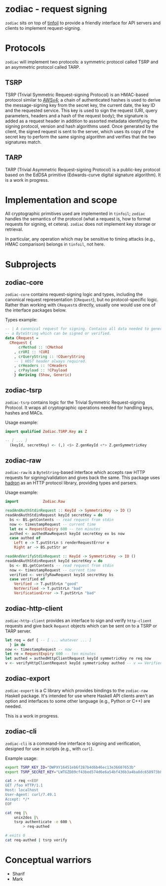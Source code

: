 zodiac - request signing
========================

`zodiac` sits on top of [tinfoil](https://github.com/ambiata/tinfoil)
to provide a friendly interface for API servers and clients to
implement request-signing.

Protocols
=========

`zodiac` will implement two protocols: a symmetric protocol called
TSRP and an asymmetric protocol called TARP.

TSRP
----

TSRP (Trivial Symmetric Request-signing Protocol) is an HMAC-based
protocol similar to
[AWSv4](https://docs.aws.amazon.com/general/latest/gr/sigv4_signing.html);
a chain of authenticated hashes is used to derive the message-signing
key from the secret key, the current date, the key ID and the
requested service. This key is used to sign the request (URI, query
parameters, headers and a hash of the request body); the signature is
added as a request header in addition to assorted metadata identifying
the signing protocol, version and hash algorithms used. Once generated
by the client, the signed request is sent to the server, which uses
its copy of the secret key to perform the same signing algorithm and
verifies that the two signatures match.

TARP
----

TARP (Trivial Asymmetric Request-signing Protocol) is a public-key
protocol based on the EdDSA primitive (Edwards-curve digital signature
algorithm). It is a work in progress.

Implementation and scope
========================

All cryptographic primitives used are implemented in `tinfoil`;
`zodiac` handles the semantics of the protocol (what a request is,
how to format requests for signing, et cetera). `zodiac` does not
implement key storage or retrieval.

In particular, any operation which may be sensitive to timing attacks
(e.g., HMAC comparison) belongs in `tinfoil`, not here.

Subprojects
===========

zodiac-core
-----------

`zodiac-core` contains request-signing logic and types, including the
canonical request representation (`CRequest`), but no
protocol-specific logic. Rather than working with `CRequest`s
directly, usually one would use one of the interface packages below.

Types example:

```haskell
-- | A canonical request for signing. Contains all data needed to generate
-- a ByteString which can be signed or verified.
data CRequest =
  CRequest {
      crMethod :: !CMethod
    , crURI :: !CURI
    , crQueryString :: !CQueryString
    -- | HOST header always required.
    , crHeaders :: !CHeaders
    , crPayload :: !CPayload
    } deriving (Show, Generic)
```

zodiac-tsrp
-----------

`zodiac-tsrp` contains logic for the Trivial Symmetric Request-signing
Protocol. It wraps all cryptographic operations needed for handling
keys, hashes and MACs.

Usage example:

```haskell
import qualified Zodiac.TSRP.Key as Z

-- [ ... ]
  (keyId, secretKey) <- (,) <$> Z.genKeyId <*> Z.genSymmetricKey
```

zodiac-raw
----------

`zodiac-raw` is a `ByteString`-based interface which accepts raw HTTP
requests for signing/validation and gives back the same. This package
uses [hadron](https://github.com/ambiata/hadron) as an HTTP protocol
library, providing types and parsers.

Usage example:

```haskell
import           Zodiac.Raw

readAndAuthStdinRequest :: KeyId -> SymmetricKey -> IO ()
readAndAuthStdinRequest keyId secretKey = do
  bs <- BS.getContents -- read request from stdin
  now <- timestampRequest -- current time
  let ex = RequestExpiry 600 -- ten minutes
  authed <- authedRawRequest keyId secretKey ex bs now
  case authed of
    Left e -> T.putStrLn $ renderRequestError e
    Right ar -> BS.putStr ar

readAndVerifyStdinRequest :: KeyId -> SymmetricKey -> IO ()
readAndAuthStdinRequest keyId secretKey = do
  bs <- BS.getContents -- read request from stdin
  now <- timestampRequest -- current time
  verified <- verifyRawRequest keyId secretKey bs
  case verified of
    Verified -> T.putStrLn "good"
    NotVerified -> T.putStrLn "bad"
    VerificationError -> T.putStrLn "bad"
```

zodiac-http-client
------------------

`zodiac-http-client` provides an interface to sign and verify
`http-client` requests and give back `Request` objects which can be
sent on to a TSRP or TARP server.

```haskell
let req = def { -- [ ... whatever ... ]
  } in do
now <- timestampRequest -- now
let re = RequestExpiry 600 -- ten minutes
let authed = authedHttpClientRequest keyId symmetricKey re req now
v <- verifyHttpClientRequest keyId symmetricKey authed -- v == Verified
```

zodiac-export
-------------

`zodiac-export` is a C library which provides bindings to the
`zodiac-raw` Haskell package. It's intended for use where Haskell API
clients aren't an option and interfaces to some other language (e.g.,
Python or C++) are needed.

This is a work in progress.

zodiac-cli
----------

`zodiac-cli` is a command-line interface to signing and verification,
designed for use in scripts (e.g., with `curl`).

Example usage:

```sh
export TSRP_KEY_ID="DWPXY16451eb6f287b4d6b46ec13e36607653b"
export TSRP_SECRET_KEY="LWTGZD89cf43bed574d6e6a54bf436b3a4ba8dc658973b85aa5bfc80f05e38e01d28d7"

cat > req <<EOF
GET /foo HTTP/1.1
Host: localhost
User-Agent: curl/7.49.1
Accept: */*
EOF

cat req |\
    unix2dos |\
    tsrp authenticate -e 600 \
        > req-authed

# exits 0
cat req-authed | tsrp verify
```

Conceptual warriors
===================

 - Sharif
 - Mark
